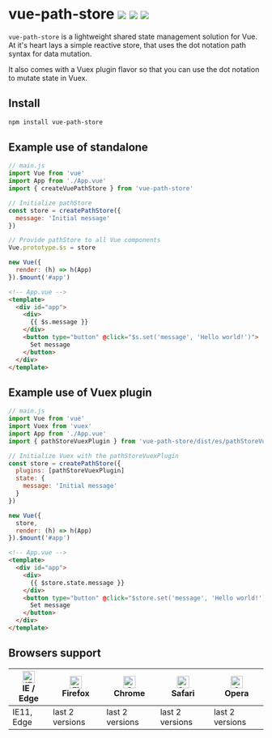 # vue-path-store <a href="https://npm.im/vue-path-store"><img src="https://badgen.net/npm/v/vue-path-store"></a> ![](https://img.badgesize.io/kouts/vue-path-store/main/dist/umd/pathStore.min.js.svg) ![](https://img.badgesize.io/kouts/vue-path-store/main/dist/umd/pathStore.min.js.svg?compression=gzip)

`vue-path-store` is a lightweight shared state management solution for Vue.
At it's heart lays a simple reactive store, that uses the dot notation path syntax for data mutation.  

It also comes with a Vuex plugin flavor so that you can use the dot notation to mutate state in Vuex.


## Install
```sh
npm install vue-path-store
```

## Example use of standalone

```js
// main.js
import Vue from 'vue'
import App from './App.vue'
import { createVuePathStore } from 'vue-path-store'

// Initialize pathStore
const store = createPathStore({
  message: 'Initial message'
})

// Provide pathStore to all Vue components
Vue.prototype.$s = store

new Vue({
  render: (h) => h(App)
}).$mount('#app')
```

```html
<!-- App.vue -->
<template>
  <div id="app">
    <div>
      {{ $s.message }}
    </div>
    <button type="button" @click="$s.set('message', 'Hello world!')">
      Set message
    </button>
  </div>
</template>
```

## Example use of Vuex plugin

```js
// main.js
import Vue from 'vue'
import Vuex from 'vuex'
import App from './App.vue'
import { pathStoreVuexPlugin } from 'vue-path-store/dist/es/pathStoreVuexPlugin'

// Initialize Vuex with the pathStoreVuexPlugin
const store = createPathStore({
  plugins: [pathStoreVuexPlugin]
  state: {
    message: 'Initial message'
  }
})

new Vue({
  store,
  render: (h) => h(App)
}).$mount('#app')
```

```html
<!-- App.vue -->
<template>
  <div id="app">
    <div>
      {{ $store.state.message }}
    </div>
    <button type="button" @click="$store.set('message', 'Hello world!')">
      Set message
    </button>
  </div>
</template>
```

## Browsers support

| [<img src="https://raw.githubusercontent.com/alrra/browser-logos/master/src/edge/edge_48x48.png" alt="IE / Edge" width="24px" height="24px" />](http://godban.github.io/browsers-support-badges/)<br/>IE / Edge | [<img src="https://raw.githubusercontent.com/alrra/browser-logos/master/src/firefox/firefox_48x48.png" alt="Firefox" width="24px" height="24px" />](http://godban.github.io/browsers-support-badges/)<br/>Firefox | [<img src="https://raw.githubusercontent.com/alrra/browser-logos/master/src/chrome/chrome_48x48.png" alt="Chrome" width="24px" height="24px" />](http://godban.github.io/browsers-support-badges/)<br/>Chrome | [<img src="https://raw.githubusercontent.com/alrra/browser-logos/master/src/safari/safari_48x48.png" alt="Safari" width="24px" height="24px" />](http://godban.github.io/browsers-support-badges/)<br/>Safari | [<img src="https://raw.githubusercontent.com/alrra/browser-logos/master/src/opera/opera_48x48.png" alt="Opera" width="24px" height="24px" />](http://godban.github.io/browsers-support-badges/)<br/>Opera |
| --------- | --------- | --------- | --------- | --------- |
| IE11, Edge| last 2 versions| last 2 versions| last 2 versions| last 2 versions